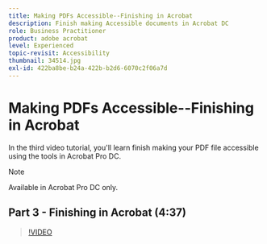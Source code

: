 ```yaml
---
title: Making PDFs Accessible--Finishing in Acrobat
description: Finish making Accessible documents in Acrobat DC
role: Business Practitioner
product: adobe acrobat
level: Experienced
topic-revisit: Accessibility
thumbnail: 34514.jpg
exl-id: 422ba8be-b24a-422b-b2d6-6070c2f06a7d
---
```

# Making PDFs Accessible--Finishing in Acrobat

In the third video tutorial, you'll learn finish making your PDF file accessible using the tools in Acrobat Pro DC.

>[!NOTE]
>
>Available in Acrobat Pro DC only.

## Part 3 - Finishing in Acrobat (4:37)

>[!VIDEO](https://video.tv.adobe.com/v/34514)
